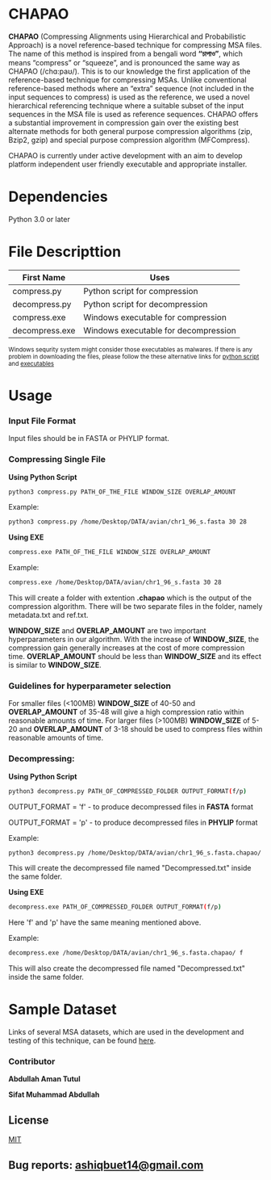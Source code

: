 # CHAPAO
**CHAPAO** (Compressing  Alignments  using  Hierarchical  and  Probabilistic  Approach) is a novel reference-based technique for compressing MSA files. The name of this method is inspired from a bengali word **“চাপাও”**, which means “compress” or “squeeze”, and is pronounced the same way as CHAPAO (/chɑ:paʊ/). This is to our knowledge the first application of the reference-based technique for compressing MSAs. Unlike conventional reference-based methods where an “extra” sequence (not included in the input sequences to compress) is used as the reference, we used a novel hierarchical referencing technique where a suitable subset of the input sequences in the MSA file is used as reference sequences. CHAPAO offers a substantial improvement in compression gain over the existing best alternate methods for both general purpose compression algorithms (zip, Bzip2, gzip) and special purpose compression algorithm (MFCompress).

CHAPAO is currently under active development with an aim to develop platform independent user friendly executable and appropriate installer. 

# Dependencies 
Python 3.0 or later

# File Descripttion
| First Name    | Uses          |
| ------------- | ------------- |
| compress.py   | Python script for compression  |
| decompress.py |  Python script for decompression  |
| compress.exe  | Windows executable for compression  |
| decompress.exe  | Windows executable for decompression  |

<sup>Windows sequrity system might consider those executables as malwares. If there is any problem in downloading the files, please follow the these alternative links for [python script](https://drive.google.com/drive/folders/1P4cwftp9Pr7oZ87wGLmu_cxTeTDQDVgV?usp=sharing) and [executables](https://drive.google.com/drive/folders/1A10qPlQ4lXjHEr-zKdzGCZiuguB8mUDh?usp=sharing) </sup>
# Usage 
### Input File Format
Input files should be in FASTA or PHYLIP format.

### Compressing Single File

**Using Python Script**
```bash
python3 compress.py PATH_OF_THE_FILE WINDOW_SIZE OVERLAP_AMOUNT
```
Example:
```bash
python3 compress.py /home/Desktop/DATA/avian/chr1_96_s.fasta 30 28
```

**Using EXE**
```bash
compress.exe PATH_OF_THE_FILE WINDOW_SIZE OVERLAP_AMOUNT
```
Example:
```bash
compress.exe /home/Desktop/DATA/avian/chr1_96_s.fasta 30 28
```

This will create a folder with extention **.chapao** which is the output of the compression algorithm. There will be two separate files in the folder, namely metadata.txt and ref.txt.

**WINDOW_SIZE** and **OVERLAP_AMOUNT** are two important hyperparameters in our algorithm.  With the increase of **WINDOW_SIZE**, the compression gain generally increases at the cost of more compression time. **OVERLAP_AMOUNT** should be less than **WINDOW_SIZE** and its effect is similar to  **WINDOW_SIZE**.

### Guidelines for hyperparameter selection
For smaller files (<100MB) **WINDOW_SIZE** of 40-50 and **OVERLAP_AMOUNT** of 35-48 will give a high compression ratio within reasonable amounts of time.
For larger files (>100MB) **WINDOW_SIZE** of 5-20 and **OVERLAP_AMOUNT** of 3-18 should be used to compress files within reasonable amounts of time.



### Decompressing:

**Using Python Script**

```bash
python3 decompress.py PATH_OF_COMPRESSED_FOLDER OUTPUT_FORMAT(f/p)
```

OUTPUT_FORMAT = 'f' - to produce decompressed files in **FASTA** format

OUTPUT_FORMAT = 'p' - to produce decompressed files in **PHYLIP** format

Example:
```bash
python3 decompress.py /home/Desktop/DATA/avian/chr1_96_s.fasta.chapao/ f
```

This will create the decompressed file named "Decompressed.txt" inside the same folder.

**Using EXE**

```bash
decompress.exe PATH_OF_COMPRESSED_FOLDER OUTPUT_FORMAT(f/p)
```

Here 'f' and 'p' have the same meaning mentioned above.

Example:
```bash
decompress.exe /home/Desktop/DATA/avian/chr1_96_s.fasta.chapao/ f
```
This will also create the decompressed file named "Decompressed.txt" inside the same folder.

# Sample Dataset
Links of several MSA datasets, which are used in the development and testing of this technique, can be found [here](https://drive.google.com/file/d/1pIBNOJEmtN-sjwPjj_bLs8byx3dcEkek/view?usp=sharing).
### Contributor
**Abdullah Aman Tutul**

**Sifat Muhammad Abdullah**
## License
[MIT](https://choosealicense.com/licenses/mit/)

## Bug reports: ashiqbuet14@gmail.com
